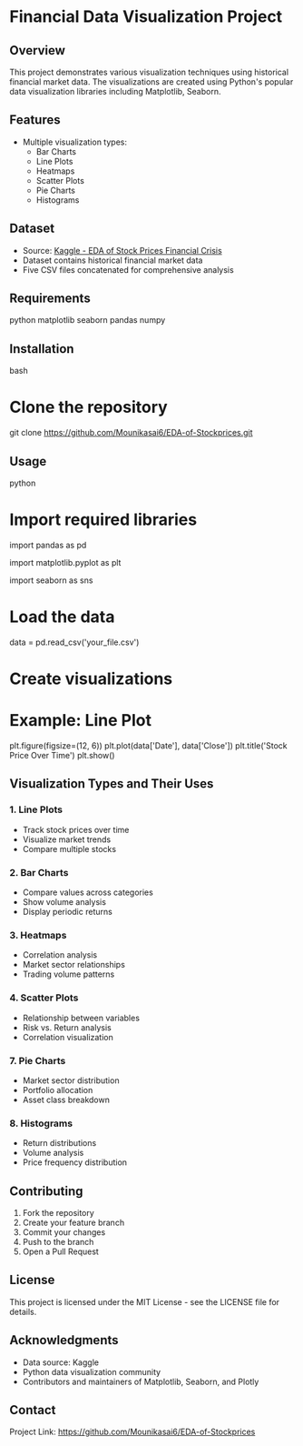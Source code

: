 # Financial Data Visualization Project

## Overview
This project demonstrates various visualization techniques using historical financial market data. The visualizations are created using Python's popular data visualization libraries including Matplotlib, Seaborn.

## Features
- Multiple visualization types:
  - Bar Charts
  - Line Plots
  - Heatmaps
  - Scatter Plots
  - Pie Charts
  - Histograms

## Dataset
- Source: [Kaggle - EDA of Stock Prices Financial Crisis](https://www.kaggle.com/code/tomasmantero/eda-of-stock-prices-financial-crisis/input)
- Dataset contains historical financial market data
- Five CSV files concatenated for comprehensive analysis

## Requirements
python
matplotlib
seaborn
pandas
numpy

## Installation
bash
# Clone the repository
git clone https://github.com/Mounikasai6/EDA-of-Stockprices.git

## Usage
python
# Import required libraries
import pandas as pd

import matplotlib.pyplot as plt

import seaborn as sns


# Load the data
data = pd.read_csv('your_file.csv')

# Create visualizations
# Example: Line Plot
plt.figure(figsize=(12, 6))
plt.plot(data['Date'], data['Close'])
plt.title('Stock Price Over Time')
plt.show()


## Visualization Types and Their Uses

### 1. Line Plots
- Track stock prices over time
- Visualize market trends
- Compare multiple stocks

### 2. Bar Charts
- Compare values across categories
- Show volume analysis
- Display periodic returns

### 3. Heatmaps
- Correlation analysis
- Market sector relationships
- Trading volume patterns

### 4. Scatter Plots
- Relationship between variables
- Risk vs. Return analysis
- Correlation visualization


### 7. Pie Charts
- Market sector distribution
- Portfolio allocation
- Asset class breakdown

### 8. Histograms
- Return distributions
- Volume analysis
- Price frequency distribution

## Contributing
1. Fork the repository
2. Create your feature branch 
3. Commit your changes 
4. Push to the branch
5. Open a Pull Request

## License
This project is licensed under the MIT License - see the LICENSE file for details.

## Acknowledgments
- Data source: Kaggle
- Python data visualization community
- Contributors and maintainers of Matplotlib, Seaborn, and Plotly

## Contact
Project Link: https://github.com/Mounikasai6/EDA-of-Stockprices
